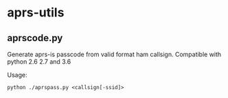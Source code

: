 aprs-utils
==========

aprscode.py
-----------
Generate aprs-is passcode from valid format ham callsign.
Compatible with python 2.6 2.7 and 3.6

Usage:
```
python ./aprspass.py <callsign[-ssid]>
```
